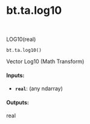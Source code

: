 <div itemscope itemtype="http://developers.google.com/ReferenceObject">
<meta itemprop="name" content="bt.ta.log10" />
<meta itemprop="path" content="Stable" />
</div>

# bt.ta.log10

<!-- Insert buttons and diff -->

<table class="tfo-notebook-buttons tfo-api nocontent" align="left">

</table>



LOG10(real)

<pre class="devsite-click-to-copy prettyprint lang-py tfo-signature-link">
<code>bt.ta.log10()
</code></pre>



<!-- Placeholder for "Used in" -->

Vector Log10 (Math Transform)

#### Inputs:


* <b>`real`</b>: (any ndarray)


#### Outputs:

real
